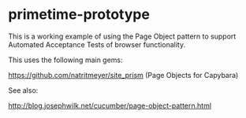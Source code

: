 primetime-prototype
===================

This is a working example of using the Page Object pattern to support Automated Acceptance Tests of browser functionality.


This uses the following main gems:

https://github.com/natritmeyer/site_prism (Page Objects for Capybara)

See also:

http://blog.josephwilk.net/cucumber/page-object-pattern.html
